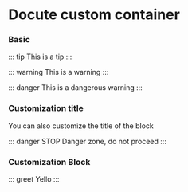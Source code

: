 # Docute custom container

### Basic

::: tip
This is a tip
:::

::: warning
This is a warning
:::

::: danger
This is a dangerous warning
:::

### Customization title

You can also customize the title of the block

::: danger STOP
Danger zone, do not proceed
:::

### Customization Block

::: greet
Yello
:::
